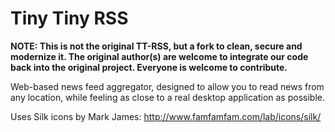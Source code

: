 Tiny Tiny RSS
=============

**NOTE: This is not the original TT-RSS, but a fork to clean, secure and modernize it. The original author(s) are welcome 
to integrate our code back into the original project. Everyone is welcome to contribute.**

Web-based news feed aggregator, designed to allow you to read news from 
any location, while feeling as close to a real desktop application as possible.

Uses Silk icons by Mark James: http://www.famfamfam.com/lab/icons/silk/
